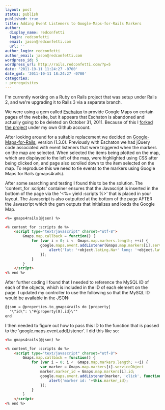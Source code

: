 ```yaml
---
layout: post
status: publish
published: true
title: Adding Event Listeners to Google-Maps-for-Rails Markers
author:
  display_name: redconfetti
  login: redconfetti
  email: jason@redconfetti.com
  url: ''
author_login: redconfetti
author_email: jason@redconfetti.com
wordpress_id: 5
wordpress_url: http://rails.redconfetti.com/?p=5
date: '2011-10-11 11:24:27 -0700'
date_gmt: '2011-10-11 18:24:27 -0700'
categories:
- prerequisites
---
```

I'm currently working on a Ruby on Rails project that was setup under Rails 2, and we're upgrading it to Rails 3 via a separate branch.

We were using a gem called [Eschaton](https://github.com/yawningman/eschaton) to provide Google Maps on certain pages of the website, but it appears that Eschaton is abandoned and actually going to be deleted on October 31, 2011. Because of this I [forked the project](https://github.com/redconfetti/eschaton) under my own Github account.

After looking around for a suitable replacement we decided on [Google-Maps-for-Rails](https://github.com/apneadiving/Google-Maps-for-Rails), version (1.3.0). Previously with Eschaton we had jQuery code associated with event listeners that were triggered when the markers on the map are selected. When selected the items being plotted on the map, which are displayed to the left of the map, were highlighted using CSS after being clicked on, and page also scrolled down to the item selected on the map. To reproduce this we need to tie events to the markers using Google Maps for Rails (gmaps4rails).

After some searching and testing I found this to be the solution. The 'content_for :scripts' container ensures that the Javascript is inserted in the bottom of the page via the '&lt;%= yield :scripts %&gt;' that is placed in your layout. The Javascript is also outputted at the bottom of the page AFTER the Javascript which the gem outputs that initializes and loads the Google Map.

``` html
<%= gmaps4rails(@json) %>

<% content_for :scripts do %>
	<script type="text/javascript" charset="utf-8">
		Gmaps.map.callback = function() {
			for (var i = 0; i <  Gmaps.map.markers.length; ++i) {
				google.maps.event.addListener(Gmaps.map.markers[i].serviceObject, 'click', function(object) { 
					alert('lat: '+object.latLng.Na+' long: '+object.latLng.Oa);
				});
			}
		}
	</script>
<% end %>
```

After further coding I found that I needed to reference the MySQL ID of each of the objects, which is included in the ID of each element on the page. I updated my controller to use the following so that the MySQL ID would be available in the JSON:

``` html
@json = @properties.to_gmaps4rails do |property|
  "\"id\": \"#{property[0].id}\""
end
```

I then needed to figure out how to pass this ID to the function that is passed to the 'google.maps.event.addListener'. I did this like so:

``` html
<%= gmaps4rails(@json) %>

<% content_for :scripts do %>
	<script type="text/javascript" charset="utf-8">
		Gmaps.map.callback = function() {
			for (var i = 0; i <  Gmaps.map.markers.length; ++i) {
				var marker = Gmaps.map.markers[i].serviceObject
				marker.marker_id = Gmaps.map.markers[i].id;
				google.maps.event.addListener(marker, 'click', function() {
					alert('marker id: '+this.marker_id);
				});
			}
		}
	</script>
<% end %>
```

